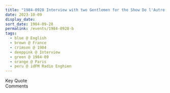 ```yaml
---
title: "1984-0928 Interview with two Gentlemen for the Show De l'Autre Côté de la Porte (On the Other Side of the Door) for idFM Radio Enghien, Paris, France"
date: 2023-10-09
display_date: 
sort_date: 1984-09-28
permalink: /events/1984-0928-b
tags:
  - blue @ English
  - brown @ France
  - crimson @ 1984
  - deeppink @ Interview
  - green @ 1984-09
  - orange @ Paris
  - peru @ idFM Radio Enghien
---
```


<wave-list>
  <list-title color="green" width="75">Key Quote</list-title>
  <list-item color="BlanchedAlmond"  width="200"></list-item>
  <list-item color="Lavender"></list-item>
  <list-item color="BlanchedAlmond"></list-item>
</wave-list>

<br>

<wave-list>
  <list-title color="green" width="75">Comments</list-title>
  <list-item color="BlanchedAlmond"  width="200"></list-item>
  <list-item color="Lavender"></list-item>
  <list-item color="BlanchedAlmond"></list-item>
</wave-list>
